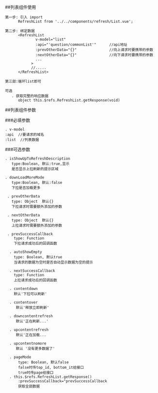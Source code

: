 ##列表组件使用

    第一步: 引入 import
          RefreshList from '../../components/refresh/List.vue';

    第二步: 绑定数据
          <RefreshList
                  v-model="list"
                  :api="'question/commonList'"      //api地址
                  :prevOtherData="{}"               //向上请求时要携带的参数
                  :nextOtherData="{}"               //向下请求时要携带的参数
                  ...
                >
                //.....
          </RefreshList>

    第三部:循环list即可

    可选
       . 获取完整的响应数据
          object this.$refs.RefreshList.getResponse(void)

##列表组件参数

###必填参数

    . v-model
    :api  //要请求的域名
    :list  //列表数据


###可选参数

    . isShowUpToRefreshDescription
       type:Boolean, 默认:true,显示
       是否显示上拉刷新的提示区域

    . downLoadMoreMode
       type:Boolean, 默认:false
       下拉是否加载更多

     . prevOtherData
       type: Object  默认{}
       下拉请求时需要额外添加的参数

     . nextOtherData
       type: Object  默认{}
       上拉请求时需要额外添加的参数

     . prevSuccessCallback
        type: Function
        下拉请求成功后的回调函数

      . autoShowEmpty
        type: Boolean, 默认true
        当请求的数据为空时是否自动显示数据为空的提示

      . nextSuccessCallback
        type: Function
        上拉请求成功后的回调函数

      . contentdown
        默认'下拉可以刷新'

      . contentover
         默认'释放立即刷新'

      . downcontentrefresh
         默认'正在刷新...'

      . upcontentrefresh
         默认'正在加载...

      . upcontentnomore
         默认 '没有更多数据了'

      . pageMode
          type: Boolean, 默认false
          false时传top_id, bottom_it给接口
          true时传page给接口
      . this.$refs.RefreshList.getResponse()
          :prevSuccessCallback="prevSuccessCallback
          获取全部数据



